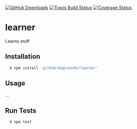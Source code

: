 
[![GitHub Downloads][github-img]][github-url]
[![Travis Build Status][travis-img]][travis-url]
[![Coverage Status][coveralls-img]][coveralls-url]


# learner
Learns stuff


## Installation

``` bash
  $ npm install 'github:bagrounds/learner'
```

## Usage
...

## Run Tests
``` bash
  $ npm test
```

[github-img]: https://img.shields.io/github/downloads/bagrounds/learner/total.svg
[github-url]: https://github.com/bagrounds/learner

[travis-img]: https://img.shields.io/travis/bagrounds/learner/master.svg
[travis-url]: https://travis-ci.org/bagrounds/learner

[coveralls-img]: https://coveralls.io/repos/github/bagrounds/learner/badge.svg?branch=master
[coveralls-url]: https://coveralls.io/github/bagrounds/learner?branch=master